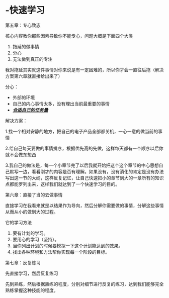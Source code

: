 # -快速学习

第五章：专心致志

核心内容教你那些因素导致你不能专心，问题大概是下面四个大类

1. 拖延的做事情
2. 分心
3. 无法做到真正的专注

我对拖延其实就这件事情对你来说是有一定困难的，所以你才会一直往后拖（解决方案第六章就直接给出来了）

分心：

- 外部的环境
- 自己的内心事情太多，没有理出当前最重要的事情
- **<u>*合适自己的任务量*</u>**

解决方案：

1.找一个相对安静的地方，把自己的电子产品全部都关机，一心一意的做当前的事情

2.给自己每天要做的事情排序，根据优先高的先做，这样每天都有一个顺序以后你就不会做东想西

3.我自己的做法是，每一个小章节完了以后我就开始把这个这个章节的中心思想自己默写一边，看看刚才的内容是否有理解。如果没有，没有消化的肯定是没有办法写出这一节的大纲，这样反复记忆，让自己快速把小的章节到大的一章所有的知识点都能罗列出来，这样我们就达到了一个快速学习的目的。



第六章：直接了当的去做事情

直接学习在我看来就是以结果作为导向，然后分解你需要做的事情，分解这些事情从而从小的做到大的过程。

它的学习方法

1. 要有计划的学习。
2. 要用心的学习（坚持）。
3. 当你列出计划的时候要模拟一下这个计划能达到的效果。
4. 找出各种环境和方法帮你实现每一个阶段的目标。



第七章：反复练习

先直接学习，然后反复练习

先到熟练，然后根据熟练的程度，分别对细节进行反复的练习，达到我们能够完全熟练掌握这种技能的程度。